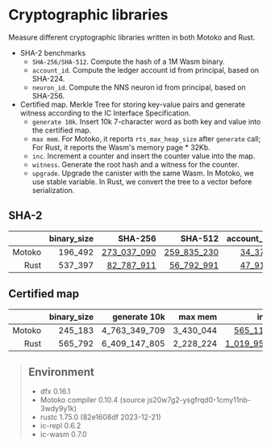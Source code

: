 # Cryptographic libraries

Measure different cryptographic libraries written in both Motoko and Rust.

* SHA-2 benchmarks
  + `SHA-256/SHA-512`. Compute the hash of a 1M Wasm binary.
  + `account_id`. Compute the ledger account id from principal, based on SHA-224.
  + `neuron_id`. Compute the NNS neuron id from principal, based on SHA-256.
* Certified map. Merkle Tree for storing key-value pairs and generate witness according to the IC Interface Specification.
  + `generate 10k`. Insert 10k 7-character word as both key and value into the certified map.
  + `max mem`. For Motoko, it reports `rts_max_heap_size` after `generate` call; For Rust, it reports the Wasm's memory page * 32Kb.
  + `inc`. Increment a counter and insert the counter value into the map.
  + `witness`. Generate the root hash and a witness for the counter.
  + `upgrade`. Upgrade the canister with the same Wasm. In Motoko, we use stable variable. In Rust, we convert the tree to a vector before serialization.

## SHA-2

| |binary_size|SHA-256|SHA-512|account_id|neuron_id|
|--:|--:|--:|--:|--:|--:|
|Motoko|196_492|[273_037_090](Motoko_sha256.svg)|[259_835_230](Motoko_sha512.svg)|[34_373](Motoko_to_account.svg)|[24_897](Motoko_to_neuron.svg)|
|Rust|537_397|[82_787_911](Rust_sha256.svg)|[56_792_991](Rust_sha512.svg)|[47_914](Rust_to_account.svg)|[50_388](Rust_to_neuron.svg)|

## Certified map

| |binary_size|generate 10k|max mem|inc|witness|upgrade|
|--:|--:|--:|--:|--:|--:|--:|
|Motoko|245_183|4_763_349_709|3_430_044|[565_117](Motoko_inc.svg)|[402_073](Motoko_witness.svg)|[274_276_383](Motoko_upgrade.svg)|
|Rust|565_792|6_409_147_805|2_228_224|[1_019_959](Rust_inc.svg)|[303_897](Rust_witness.svg)|[6_019_483_730](Rust_upgrade.svg)|

> ## Environment
> * dfx 0.16.1
> * Motoko compiler 0.10.4 (source js20w7g2-ysgfrqd0-1cmy11nb-3wdy9y1k)
> * rustc 1.75.0 (82e1608df 2023-12-21)
> * ic-repl 0.6.2
> * ic-wasm 0.7.0
